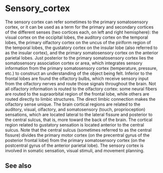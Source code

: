 # Sensory_cortex

The sensory cortex can refer sometimes to the primary somatosensory cortex, or it can be used as a term for the primary and secondary cortices of the different senses (two cortices each, on left and right hemisphere): the visual cortex on the occipital lobes, the auditory cortex on the temporal lobes, the primary olfactory cortex on the uncus of the piriform region of the temporal lobes, the gustatory cortex on the insular lobe (also referred to as the insular cortex), and the primary somatosensory cortex on the anterior parietal lobes. Just posterior to the primary somatosensory cortex lies the somatosensory association cortex or area, which integrates sensory information from the primary somatosensory cortex (temperature, pressure, etc.) to construct an understanding of the object being felt. Inferior to the frontal lobes are found the olfactory bulbs, which receive sensory input from the olfactory nerves and route those signals throughout the brain. Not all olfactory information is routed to the olfactory cortex: some neural fibers are routed to the supraorbital region of the frontal lobe, while others are routed directly to limbic structures. The direct limbic connection makes the olfactory sense unique.
The brain cortical regions are related to the auditory, visual, olfactory, and somatosensory (touch, proprioception) sensations, which are located lateral to the lateral fissure and posterior to the central sulcus, that is, more toward the back of the brain. The cortical region related to gustatory sensation is located anterior to the central sulcus.
Note that the central sulcus (sometimes referred to as the central fissure) divides the primary motor cortex (on the precentral gyrus of the posterior frontal lobe) from the primary somatosensory cortex (on the postcentral gyrus of the anterior parietal lobe).
The sensory cortex is involved in somatic sensation, visual stimuli, and movement planning.


## See also

